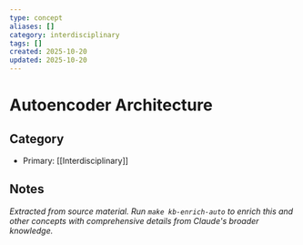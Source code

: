 ```yaml
---
type: concept
aliases: []
category: interdisciplinary
tags: []
created: 2025-10-20
updated: 2025-10-20
---
```


# Autoencoder Architecture

## Category

- Primary: [[Interdisciplinary]]

## Notes

*Extracted from source material. Run `make kb-enrich-auto` to enrich this and other concepts with comprehensive details from Claude's broader knowledge.*
